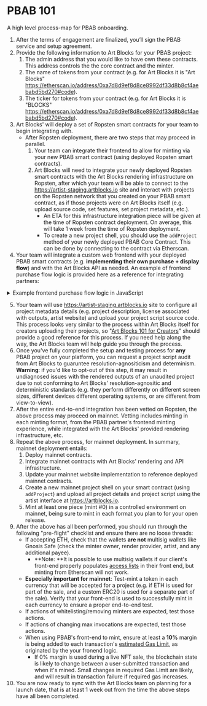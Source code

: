 # PBAB 101

A high level process-map for PBAB onboarding.

1. After the terms of engagement are finalized, you’ll sign the PBAB service and setup agreement. 
2. Provide the following information to Art Blocks for your PBAB project:
   1. The admin address that you would like to have own these contracts. This address controls the the core contract and the minter.
   2. The name of tokens from your contract (e.g. for Art Blocks it is "Art Blocks" https://etherscan.io/address/0xa7d8d9ef8d8ce8992df33d8b8cf4aebabd5bd270#code).
   3. The ticker for tokens from your contract (e.g. for Art Blocks it is "BLOCKS" https://etherscan.io/address/0xa7d8d9ef8d8ce8992df33d8b8cf4aebabd5bd270#code).
3. Art Blocks' will deploy a set of Ropsten smart contracts for your team to begin integrating with.
   * After Ropsten deployment, there are two steps that may proceed in parallel.
     1. Your team can integrate their frontend to allow for minting via your new PBAB smart contract (using deployed Ropsten smart contracts).
     2. Art Blocks will need to integrate your newly deployed Ropsten smart contracts with the Art Blocks rendering infrastructure on Ropsten, after which your team will be able to connect to the https://artist-staging.artblocks.io site and interact with projects on the Ropsten network that you created on your PBAB smart contract, as if those projects were on Art Blocks itself (e.g. upload source code, set features, set project metadata, etc.).
        * An ETA for this infrastructure integration piece will be given at the time of Ropsten contract deployment. On average, this will take 1 week from the time of Ropsten deployment.
        * To create a new project shell, you should use the `addProject` method of your newly deployed PBAB Core Contract. This can be done by connecting to the contract via Etherscan.
4.  Your team will integrate a custom web frontend with your deployed PBAB smart contracts (e.g. **implementing their own purchase + display flow**) and with the Art Blocks API as needed. An example of frontend purchase flow logic is provided here as a reference for integrating partners:

<details>
  <summary>Example frontend purchase flow logic in JavaScript</summary>
  
  ```js
  /** CONNECTION **/
  // A Web3Provider wraps a standard Web3 provider, which is
  // what Metamask injects as window.ethereum into each page
  const provider = new ethers.providers.Web3Provider(window.ethereum)
  // Connect to Dapp. This should happen in response to a user interaction
  await provider.send("eth_requestAccounts", []);
  // A signer is required to make any write transactions
  const signer = provider.getSigner();
  const userAddress = await signer.getAddress()
  
  /** PRE PURCHASE **/
  // Check that the project is unpaused, active, and
  // has not yet reached its maxInvocations. Also get
  // price per token.
  const genArt = new ethers.Contract('<CORE CONTRACT ADDRESS>', GEN_ART_ABI, provider)
  const { paused } = await genArt.projectScriptInfo('<PROJECT ID>')
  const { invocations, maxInvocations, pricePerTokenInWei, active, currencyAddress } = await genArt.projectTokenInfo('<PROJECT ID>')
  if (Number(invocations) >= Number(maxInvocations) || paused || !active) {
    // Disable purchase
    return
  }
  
  /** PRE PURCHASE (ERC-20) **/
  const NULL_ADDRESS = '0x0000000000000000000000000000000000000000'
  const projectUsesErc20 = currencyAddress && currencyAddress !== NULL_ADDRESS
  if (projectUsesErc20) {
    // Set up ERC-20 contract
    const erc20 = new ethers.Contract('<ERC-20 CONTRACT ADDRESS>', ERC20_ABI, signer)
    
    // Check that the user has the required amount of ERC-20
    const balance = await erc20.balanceOf(userAddress)
    if (balance.lt(pricePerTokenInWei)) {
      // Show insufficent funds error
      return
    }
    
    // Check allowance for minterAddress allowed by user
    const allowance = await erc20.allowance(
      userAddress,
      '<MINTER CONTRACT ADDRESS>'
    )
    
    // If the user has not yet allowed enough of their ERC-20 to be used
    // by the minter, have them approve enough.
    if (allowance.lt(pricePerTokenInWei)) {
      // Trigger user wallet dialogue. This should be done in response to user interaction.
      const approveTransaction = await erc20.approve('<MINTER CONTRACT ADDRESS>', pricePerTokenInWei)
      // Wait for approve transaction confirmation
      await approveTransaction.wait(1)
    }
  }
  
  /** PURCHASE **/
  // Set up minter contract connected to users wallet
  const minter = new ethers.Contract('<MINTER CONTRACT ADDRESS>', MINTER_ABI, signer);
  // Initiate purchase transaction (user must confirm through metamask).
  // If paying in ether, we must include a payable value otherwise payable value will be 0.
  const transaction = await minter.purchase('<PROJECT ID>', { value: projectUsesErc20 ? '0' : pricePerTokenInWei})
  // Wait for the transaction to be confirmed. The number passed to the wait function specifies the
  // number of block confirmations to wait for.  You may want to wait longer than a single
  // block to prevent showing the wrong output in case of a chain reorg. The Art Blocks site
  // waits for 3 block confirmations.
  const receipt = await transaction.wait(3)
  // Iterate through events to find mint event
  const mintEvent = (receipt.events || []).find(
    (receiptEvent) => {
      const event = genArt.interface.getEvent(
        receiptEvent.topics[0]
      )
      return event && event.name === 'Mint'
    }
  )
  
  // Decode the mint event
  const mintEventDecoded = genArt.interface.decodeEventLog(
    'Mint',
    mintEvent.data,
    mintEvent.topics
  )
  // Token ID as BigNumber object
  const tokenIdBigNum = mintEventDecoded['_tokenId']
  // Token ID as string
  const tokenId = tokenIdBigNum.toString()
  // Use the token id to display the newly minted token with the iframe'd generator
  ```
</details>
   
5. Your team will use https://artist-staging.artblocks.io site to configure all project metadata details (e.g. project description, license associated with outputs,  artist website) and upload your project script source code. This process looks very similar to the process within Art Blocks itself for creators uploading their projects, so "[Art Blocks 101 for Creators](../../creator-onboarding/readme/readme.md#documentation)" should provide a good reference for this process. If you need help along the way, the Art Blocks team will help guide you through the process.
6. Once you've fully completed the setup and testing process for **any** PBAB project on your platform, you can request a project script audit from Art Blocks to guaruntee resolution-agnositicism and determinism. **Warning**: if you'd like to opt-out of this step, it may result in undiagnosed issues with the rendered outputs of an unaudited project due to not conforming to Art Blocks' resolution-agnositic and deterministic standards (e.g. they perform differently on different screen sizes, different devices different operating systems, or are different from view-to-view).
7. After the entire end-to-end integration has been vetted on Ropsten, the above process may proceed on mainnet. Vetting includes minting in each minting format, from the PBAB partner's frontend minting experience, while integrated with the Art Blocks' provided rendering infrastructure, etc.
8. Repeat the above process, for mainnet deployment. In summary, mainnet deployment entails:
   1. Deploy mainnet contracts.
   2. Integrate mainnet contracts with Art Blocks' rendering and API infrastructure.
   3. Update your mainnet website implementation to reference deployed mainnet contracts.
   4. Create a new mainnet project shell on your smart contract (using `addProject`) and upload all project details and project script using the artist interface at https://artblocks.io.
   5. Mint at least one piece (mint #0) in a controlled environment on mainnet, being sure to mint in each format you plan to for your open release.
9. After the above has all been performed, you should run through the following "pre-flight" checklist and ensure there are no loose threads:
   * If accepting ETH, check that the wallets **are not** multisig wallets like Gnosis Safe (check the minter owner, render provider, artist, and any additional payee).
     * **Note: **It is possible to use multisig wallets if our client's front-end properly populates [access lists](https://docs.ethers.io/v5/api/providers/types/#providers-AccessList) in their front end, but minting from Etherscan will not work.
   * **Especially important for mainnet**: Test-mint a token in each currency that will be accepted for a project (e.g. if ETH is used for part of the sale, and a custom ERC20 is used for a separate part of the sale). Verify that your front-end is used to successfully mint in each currency to ensure a proper end-to-end test.
   * If actions of whitelisting/removing minters are expected, test those actions.
   * If actions of changing max invocations are expected, test those actions.
   * When using PBAB's front-end to mint, ensure at least a **10%** margin is being added to each transaction's [estimated Gas Limit](https://docs.ethers.io/v5/api/providers/provider/#Provider-estimateGas), as originated by the your fronend logic.
     * If 0% margin is used during a live NFT sale, the blockchain state is likely to change between a user-submitted transaction and when it's mined. Small changes in required Gas Limit are likely, and will result in transaction failure if required gas increases.
10. You are now ready to sync with the Art Blocks team on planning for a launch date, that is at least 1 week out from the time the above steps have all been completed.

